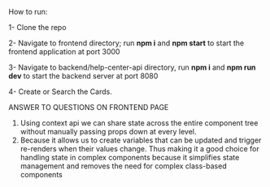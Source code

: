 How to run: 

1- Clone the repo

2- Navigate to frontend directory; run **npm i** and **npm start** to start the frontend application at port 3000

3- Navigate to backend/help-center-api directory, run **npm i** and **npm run dev** to start the backend server at port 8080

4- Create or Search the Cards.

ANSWER TO QUESTIONS ON FRONTEND PAGE
1. Using context api we can share state across the entire component tree without manually passing props down at every level.
2. Because it allows us to create variables that can be updated and trigger re-renders when their values change. Thus making it a good choice for handling state in complex components because it simplifies state management and removes the need for complex class-based components
